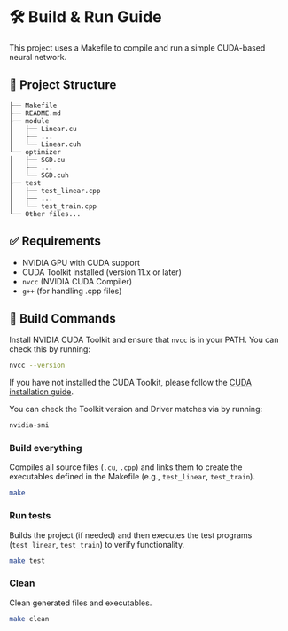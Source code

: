 # 🛠️ Build & Run Guide

This project uses a Makefile to compile and run a simple CUDA-based neural network.

## 📁 Project Structure


```plaintext
├── Makefile
├── README.md
├── module
│   ├── Linear.cu
│   ├── ...
│   └── Linear.cuh
└── optimizer
│   ├── SGD.cu
│   ├── ...
│   └── SGD.cuh
├── test
│   ├── test_linear.cpp
│   ├── ...
│   └── test_train.cpp
└── Other files...
```


## ✅ Requirements

- NVIDIA GPU with CUDA support
- CUDA Toolkit installed (version 11.x or later)
- `nvcc` (NVIDIA CUDA Compiler)
- `g++` (for handling .cpp files)


## 🔨 Build Commands

Install NVIDIA CUDA Toolkit and ensure that `nvcc` is in your PATH. You can check this by running:

```bash
nvcc --version
```
If you have not installed the CUDA Toolkit, please follow the [CUDA installation guide](https://docs.nvidia.com/cuda/cuda-installation-guide-linux/index.html).

You can check the Toolkit version and Driver matches via by running:

```bash
nvidia-smi
```


### Build everything

Compiles all source files (`.cu`, `.cpp`) and links them to create the executables defined in the Makefile (e.g., `test_linear`, `test_train`).

```bash
make
```

### Run tests

Builds the project (if needed) and then executes the test programs (`test_linear`, `test_train`) to verify functionality.

```bash
make test
```

### Clean 

Clean generated files and executables.

```bash
make clean
```